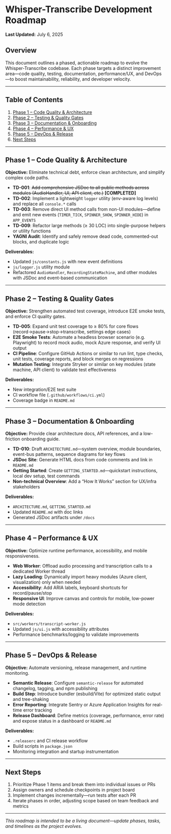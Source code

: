 # Whisper-Transcribe Development Roadmap

**Last Updated:** July 6, 2025

## Overview

This document outlines a phased, actionable roadmap to evolve the Whisper-Transcribe codebase. Each phase targets a distinct improvement area—code quality, testing, documentation, performance/UX, and DevOps—to boost maintainability, reliability, and developer velocity.

---

## Table of Contents

1. [Phase 1 – Code Quality & Architecture](#phase-1--code-quality--architecture)
2. [Phase 2 – Testing & Quality Gates](#phase-2--testing--quality-gates)
3. [Phase 3 – Documentation & Onboarding](#phase-3--documentation--onboarding)
4. [Phase 4 – Performance & UX](#phase-4--performance--ux)
5. [Phase 5 – DevOps & Release](#phase-5--devops--release)
6. [Next Steps](#next-steps)

---

## Phase 1 – Code Quality & Architecture
**Objective:** Eliminate technical debt, enforce clean architecture, and simplify complex code paths.

- **TD-001**: ~~Add comprehensive JSDoc to all public methods across modules (AudioHandler, UI, API client, etc.)~~ **[COMPLETED]**
- **TD-002**: Implement a lightweight `logger` utility (env-aware log levels) and replace all `console.*` calls
- **TD-003**: Remove direct UI method calls from non-UI modules—define and emit new events (`TIMER_TICK`, `SPINNER_SHOW`, `SPINNER_HIDE`) in `APP_EVENTS`
- **TD-009**: Refactor large methods (≥ 30 LOC) into single-purpose helpers or utility functions
- **YAGNI Audit**: Identify and safely remove dead code, commented-out blocks, and duplicate logic

**Deliverables:**
- Updated `js/constants.js` with new event definitions
- `js/logger.js` utility module
- Refactored `AudioHandler`, `RecordingStateMachine`, and other modules with JSDoc and event-based communication

---

## Phase 2 – Testing & Quality Gates
**Objective:** Strengthen automated test coverage, introduce E2E smoke tests, and enforce CI quality gates.

- **TD-005**: Expand unit test coverage to ≥ 80% for core flows (record→pause→stop→transcribe, settings edge cases)
- **E2E Smoke Tests**: Automate a headless browser scenario (e.g. Playwright) to record mock audio, mock Azure response, and verify UI output
- **CI Pipeline**: Configure GitHub Actions or similar to run lint, type checks, unit tests, coverage reports, and block merges on regressions
- **Mutation Testing**: Integrate Stryker or similar on key modules (state machine, API client) to validate test effectiveness

**Deliverables:**
- New integration/E2E test suite
- CI workflow file (`.github/workflows/ci.yml`)
- Coverage badge in `README.md`

---

## Phase 3 – Documentation & Onboarding
**Objective:** Provide clear architecture docs, API references, and a low-friction onboarding guide.

- **TD-010**: Draft `ARCHITECTURE.md`—system overview, module boundaries, event-bus patterns, sequence diagrams for key flows
- **JSDoc Site**: Generate HTML docs from code comments and link in `README.md`
- **Getting Started**: Create `GETTING_STARTED.md`—quickstart instructions, local dev setup, test commands
- **Non-technical Overview**: Add a “How It Works” section for UX/infra stakeholders

**Deliverables:**
- `ARCHITECTURE.md`, `GETTING_STARTED.md`
- Updated `README.md` with doc links
- Generated JSDoc artifacts under `/docs`

---

## Phase 4 – Performance & UX
**Objective:** Optimize runtime performance, accessibility, and mobile responsiveness.

- **Web Worker**: Offload audio processing and transcription calls to a dedicated Worker thread
- **Lazy Loading**: Dynamically import heavy modules (Azure client, visualization) only when needed
- **Accessibility**: Add ARIA labels, keyboard shortcuts for record/pause/stop
- **Responsive UI**: Improve canvas and controls for mobile, low-power mode detection

**Deliverables:**
- `src/workers/transcript-worker.js`
- Updated `js/ui.js` with accessibility attributes
- Performance benchmarks/logging to validate improvements

---

## Phase 5 – DevOps & Release
**Objective:** Automate versioning, release management, and runtime monitoring.

- **Semantic Release**: Configure `semantic-release` for automated changelog, tagging, and npm publishing
- **Build Step**: Introduce bundler (esbuild/Vite) for optimized static output and tree-shaking
- **Error Reporting**: Integrate Sentry or Azure Application Insights for real-time error tracking
- **Release Dashboard**: Define metrics (coverage, performance, error rate) and expose status in a dashboard or `README.md`

**Deliverables:**
- `.releaserc` and CI release workflow
- Build scripts in `package.json`
- Monitoring integration and startup instrumentation

---

## Next Steps
1. Prioritize Phase 1 items and break them into individual issues or PRs
2. Assign owners and schedule checkpoints in project board
3. Implement changes incrementally—run tests after each PR
4. Iterate phases in order, adjusting scope based on team feedback and metrics

---

*This roadmap is intended to be a living document—update phases, tasks, and timelines as the project evolves.*
